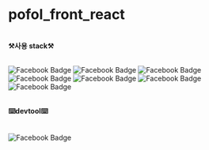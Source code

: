 # pofol_front_react

<br>
<b>⚒️사용 stack⚒️</b>
<br><br>

![Facebook Badge](https://img.shields.io/badge/HTML5-E34F26?style=flat-square&logo=html5&logoColor=white)
![Facebook Badge](https://img.shields.io/badge/CSS3-1572B6?style=flat-square&logo=css3&logoColor=white)
![Facebook Badge](https://img.shields.io/badge/JavaScript-F7DF1E?style=flat-square&logo=javascript&logoColor=black)
![Facebook Badge](https://img.shields.io/badge/TypeScript-3178C6?style=flat-square&logo=typescript&logoColor=white)
![Facebook Badge](https://img.shields.io/badge/React-61DAFB?style=flat-square&logo=react&logoColor=black)
![Facebook Badge](https://img.shields.io/badge/StyledComponents-DB7093?style=flat-square&logo=styledcomponents&logoColor=white)
![Facebook Badge](https://img.shields.io/badge/FramerMotion-0055FF?style=flat-square&logo=framer&logoColor=white)
<br><br>

<b>⌨️devtool⌨️</b>
<br><br>

![Facebook Badge](https://img.shields.io/badge/VSCode-007ACC?style=flat-square&logo=visualstudiocode&logoColor=white)
